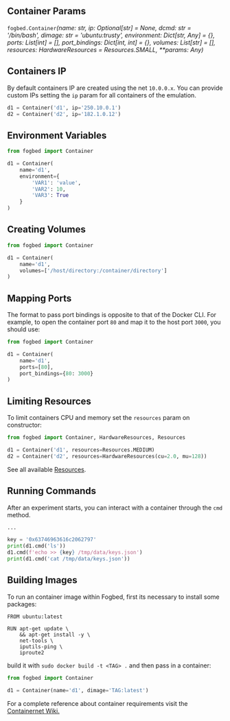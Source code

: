 ## Container Params
`fogbed.Container`<i>(name: str, ip: Optional[str] = None, dcmd: str = '/bin/bash', dimage: str = 'ubuntu:trusty', 
environment: Dict[str, Any] = {}, ports: List[int] = [], port_bindings: Dict[int, int] = {}, volumes: List[str] = [],
resources: HardwareResources = Resources.SMALL,
**params: Any)
</i>

## Containers IP
By default containers IP are created using the net `10.0.0.x`. You can provide custom IPs 
setting the `ip` param for all containers of the emulation.
```py
d1 = Container('d1', ip='250.10.0.1')
d2 = Container('d2', ip='182.1.0.12')
```

## Environment Variables
```py
from fogbed import Container

d1 = Container(
    name='d1', 
    environment={
        'VAR1': 'value',
        'VAR2': 10,
        'VAR3': True
    }
)
```

## Creating Volumes
```py
from fogbed import Container

d1 = Container(
    name='d1', 
    volumes=['/host/directory:/container/directory']
)
```

## Mapping Ports
The format to pass port bindings is opposite to that of the Docker CLI. For example, to open the container port `80` and map it to the host port `3000`, you should use:
```py
from fogbed import Container

d1 = Container(
    name='d1', 
    ports=[80],
    port_bindings={80: 3000}
)
```

## Limiting Resources
To limit containers CPU and memory set the `resources` param on constructor:
```py
from fogbed import Container, HardwareResources, Resources

d1 = Container('d1', resources=Resources.MEDIUM)
d2 = Container('d2', resources=HardwareResources(cu=2.0, mu=128))
```
See all available <a href="https://larsid.github.io/fogbed/resource_models/#predefined-resources">Resources</a>.

## Running Commands
After an experiment starts, you can interact with a container through the `cmd` method.
```py
...

key = '0x63746963616c2062797'
print(d1.cmd('ls'))
d1.cmd(f'echo >> {key} /tmp/data/keys.json')
print(d1.cmd('cat /tmp/data/keys.json'))
```


## Building Images
To run an container image within Fogbed, first its necessary to install some packages:
```
FROM ubuntu:latest

RUN apt-get update \
    && apt-get install -y \
    net-tools \
    iputils-ping \
    iproute2 

```

build it with `sudo docker build -t <TAG> .` and then pass in a container:
```py
from fogbed import Container

d1 = Container(name='d1', dimage='TAG:latest')
```
For a complete reference about container requirements visit the <a href="https://github.com/containernet/containernet/wiki" target="_blank">Containernet Wiki.</a>